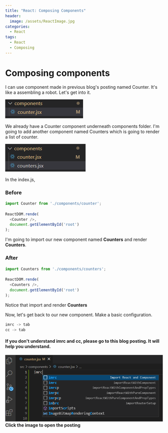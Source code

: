 ```yaml
---
title: "React: Composing Components"
header:
  image: /assets/ReactImage.jpg
categories:
  - React
tags:
  - React
  - Composing
---
```


# Composing components

I can use component made in previous blog's posting named Counter. 
It's like a assembling a robot. Let's get into it.

![Image import counter](/assets/folder_counter.png)

We already have a Counter component underneath components folder.
I'm going to add another component named Counters which is going to render a list of counter.

![Image import counter](/assets/folder_counters.png)

In the index.js, 

### Before
```js
import Counter from './components/counter';

ReactDOM.rende(
  <Counter />,
  document.getElementById('root')
);
```
I'm going to import our new component named **Counters** and render **Counters**.
### After
```js
import Counters from './components/counters';

ReactDOM.rende(
  <Counters />,
  document.getElementById('root')
);
```
Notice that import and render **Counters**

Now, let's get back to our new component.
Make a basic configuration.
```js
imrc -> tab
cc -> tab
```
#### If you don't understand imrc and cc, please go to this blog posting. It will help you understand.
[![React initialize](/assets/imrc.png)](https://jonghan-park.github.io/react/React_Initialize/)
**Click the image to open the posting**